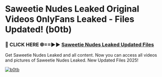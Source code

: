 # Saweetie Nudes Leaked Original Videos 0nlyFans Leaked - Files Updated! (b0tb)

<h3>🔴 CLICK HERE 🌐==►► <a href="https://tinyurl.com/52m3yx9h" rel="nofollow">Saweetie Nudes Leaked Updated Files</a></h3>

Get Saweetie Nudes Leaked and all content. Now you can access all videos and pictures of Saweetie Nudes Leaked. New Updated Files 2025!

[![b0tb](https://i.imgur.com/TnHtlc8.gif)](https://tinyurl.com/52m3yx9h)
